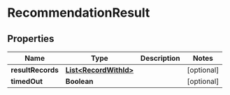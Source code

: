 
# RecommendationResult

## Properties
Name | Type | Description | Notes
------------ | ------------- | ------------- | -------------
**resultRecords** | [**List&lt;RecordWithId&gt;**](RecordWithId.md) |  |  [optional]
**timedOut** | **Boolean** |  |  [optional]



